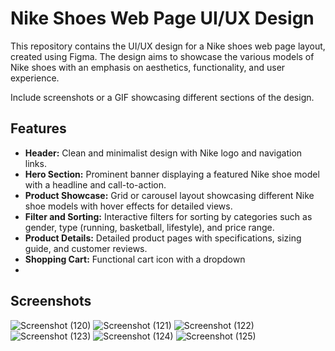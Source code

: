 # Nike Shoes Web Page UI/UX Design

This repository contains the UI/UX design for a Nike shoes web page layout, created using Figma. The design aims to showcase the various models of Nike shoes with an emphasis on aesthetics, functionality, and user experience.

Include screenshots or a GIF showcasing different sections of the design.

## Features

- **Header:** Clean and minimalist design with Nike logo and navigation links.
- **Hero Section:** Prominent banner displaying a featured Nike shoe model with a headline and call-to-action.
- **Product Showcase:** Grid or carousel layout showcasing different Nike shoe models with hover effects for detailed views.
- **Filter and Sorting:** Interactive filters for sorting by categories such as gender, type (running, basketball, lifestyle), and price range.
- **Product Details:** Detailed product pages with specifications, sizing guide, and customer reviews.
- **Shopping Cart:** Functional cart icon with a dropdown
- 
## Screenshots
![Screenshot (120)](https://github.com/aditamboli/nikewebb/assets/157728213/b16bea4b-d4bc-4bf4-a040-bcb03851a512)
![Screenshot (121)](https://github.com/aditamboli/nikewebb/assets/157728213/0e966267-0cb5-4d64-8643-3d546a04bdf7)
![Screenshot (122)](https://github.com/aditamboli/nikewebb/assets/157728213/484e91d8-e05d-4cf6-99c2-7faf1d240ec1)
![Screenshot (123)](https://github.com/aditamboli/nikewebb/assets/157728213/e633e947-5868-4134-accb-23e543a56bd9)
![Screenshot (124)](https://github.com/aditamboli/nikewebb/assets/157728213/e6b8fcf4-f9ab-401e-a40d-b8052ac51d38)
![Screenshot (125)](https://github.com/aditamboli/nikewebb/assets/157728213/c82117f1-849a-4a6a-b830-8cae7a6071d6)
